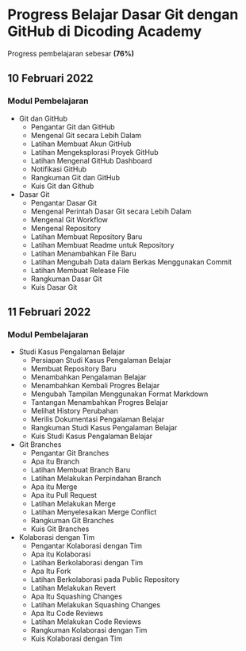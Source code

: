# Progress Belajar Dasar Git dengan GitHub di Dicoding Academy
Progress pembelajaran sebesar **(76%)**

## 10 Februari 2022 ##
### Modul Pembelajaran ###
* Git dan GitHub
    * Pengantar Git dan GitHub
    * Mengenal Git secara Lebih Dalam
    * Latihan Membuat Akun GitHub
    * Latihan Mengeksplorasi Proyek GitHub
    * Latihan Mengenal GitHub Dashboard
    * Notifikasi GitHub
    * Rangkuman Git dan GitHub
    * Kuis Git dan Github
* Dasar Git
    * Pengantar Dasar Git
    * Mengenal Perintah Dasar Git secara Lebih Dalam
    * Mengenal Git Workflow
    * Mengenal Repository
    * Latihan Membuat Repository Baru
    * Latihan Membuat Readme untuk Repository
    * Latihan Menambahkan File Baru
    * Latihan Mengubah Data dalam Berkas Menggunakan Commit
    * Latihan Membuat Release File
    * Rangkuman Dasar Git
    * Kuis Dasar Git

## 11 Februari 2022 ##
### Modul Pembelajaran ###
* Studi Kasus Pengalaman Belajar
    * Persiapan Studi Kasus Pengalaman Belajar
    * Membuat Repository Baru
    * Menambahkan Pengalaman Belajar 
    * Menambahkan Kembali Progres Belajar
    * Mengubah Tampilan Menggunakan Format Markdown
    * Tantangan Menambahkan Progres Belajar
    * Melihat History Perubahan
    * Merilis Dokumentasi Pengalaman Belajar
    * Rangkuman Studi Kasus Pengalaman Belajar
    * Kuis Studi Kasus Pengalaman Belajar
* Git Branches
    * Pengantar Git Branches
    * Apa itu Branch
    * Latihan Membuat Branch Baru
    * Latihan Melakukan Perpindahan Branch
    * Apa itu Merge
    * Apa itu Pull Request
    * Latihan Melakukan Merge
    * Latihan Menyelesaikan Merge Conflict
    * Rangkuman Git Branches
    * Kuis Git Branches
* Kolaborasi dengan Tim
    * Pengantar Kolaborasi dengan Tim
    * Apa itu Kolaborasi
    * Latihan Berkolaborasi dengan Tim
    * Apa Itu Fork
    * Latihan Berkolaborasi pada Public Repository
    * Latihan Melakukan Revert
    * Apa Itu Squashing Changes
    * Latihan Melakukan Squashing Changes
    * Apa Itu Code Reviews
    * Latihan Melakukan Code Reviews
    * Rangkuman Kolaborasi dengan Tim
    * Kuis Kolaborasi dengan Tim
